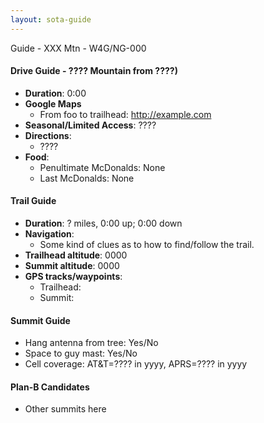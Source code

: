 ```yaml
---
layout: sota-guide
---
```

Guide - XXX Mtn - W4G/NG-000

#### Drive Guide - ???? Mountain from ????)

* **Duration**: 0:00
* **Google Maps** 
    * From foo to trailhead: http://example.com
* **Seasonal/Limited Access**: ????
* **Directions**:
    * ????
* **Food**: 
    * Penultimate McDonalds: None
    * Last McDonalds: None



#### Trail Guide

* **Duration**: ? miles, 0:00 up; 0:00 down 
* **Navigation**: 
    * Some kind of clues as to how to find/follow the trail.
* **Trailhead altitude**: 0000
* **Summit altitude**: 0000
* **GPS tracks/waypoints**:
    * Trailhead: 
    * Summit: 

#### Summit Guide

* Hang antenna from tree: Yes/No
* Space to guy mast: Yes/No
* Cell coverage: AT&T=???? in yyyy, APRS=???? in yyyy

#### Plan-B Candidates

* Other summits here

